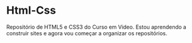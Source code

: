# Html-Css
 Repositório de HTML5 e CSS3 do Curso em Video.
 Estou aprendendo a construir sites e agora vou começar a organizar os repositórios.
